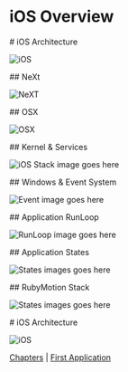 # iOS Overview

<slide>
# iOS Architecture

![iOS](ios.png "iOS") 

</slide>

<slide>
## NeXt

![NeXT](NeXT.jpeg "NeXT") 

</slide>

<slide>
## OSX 

![OSX](Cheetah.jpeg "OSX Cheetah") 

</slide>

<slide>
## Kernel & Services

![iOS Stack image goes here](kernel.png "iOS Layers") 

</slide>

<slide>
## Windows & Event System

![Event image goes here](windows.png "Event System") 

</slide>

<slide>
## Application RunLoop

![RunLoop image goes here](runloop.png "Run loop") 

</slide>

<slide>
## Application States

![States images goes here](states.png "Application States") 

</slide>

<slide>
## RubyMotion Stack

![States images goes here](rubymotion.png "RubyMotion Stack") 

</slide>

<slide>
# iOS Architecture

![iOS](ios.png "iOS") 

[Chapters](../reveal.html) | 
[First Application](../02-FirstApplication/reveal.html)

</slide>
